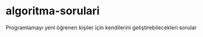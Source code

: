 # algoritma-sorulari
Programlamayı yeni öğrenen kişiler için kendilerini geliştirebilecekleri sorular
